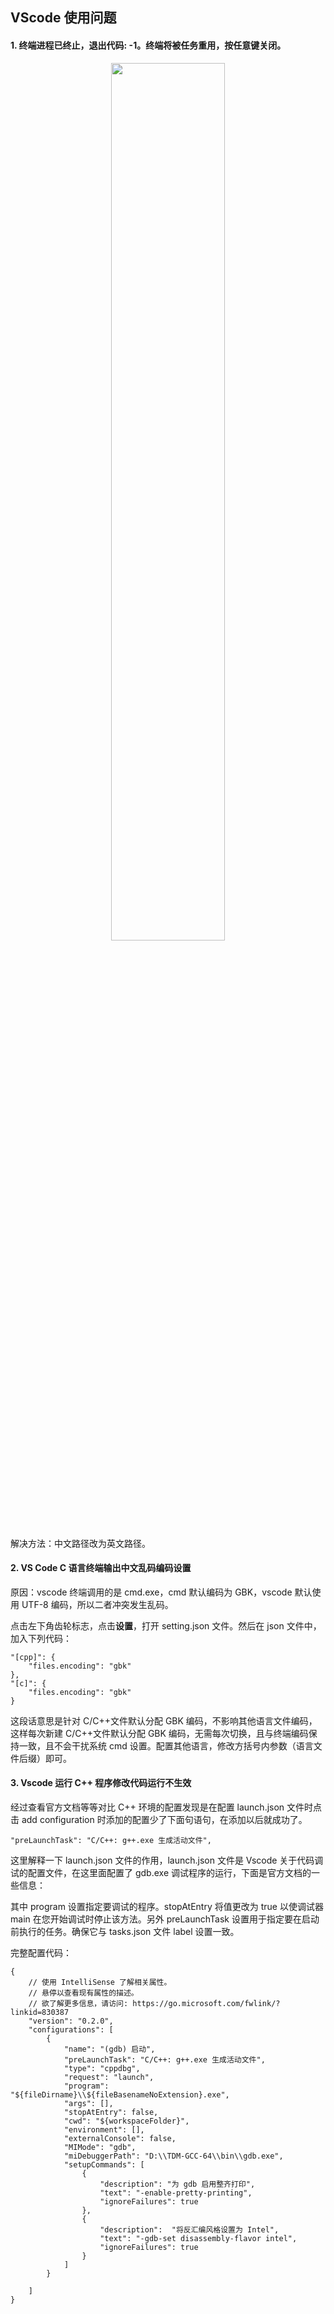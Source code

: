 ## VScode 使用问题

#### 1. 终端进程已终止，退出代码: -1。终端将被任务重用，按任意键关闭。

<div align=center>
<img width="60%" src="programme\C_C++\使用问题\image\VScode插件问题.png"/> <br>
<div style="text-align: justify; display: inline-block; color: #5b5b5b; padding: 2px;"> </div>
</div>

解决方法：中文路径改为英文路径。

#### 2. VS Code C 语言终端输出中文乱码编码设置

原因：vscode 终端调用的是 cmd.exe，cmd 默认编码为 GBK，vscode 默认使用 UTF-8 编码，所以二者冲突发生乱码。

点击左下角齿轮标志，点击**设置**，打开 setting.json 文件。然后在 json 文件中，加入下列代码：

```
"[cpp]": {
    "files.encoding": "gbk"
},
"[c]": {
    "files.encoding": "gbk"
}
```

这段话意思是针对 C/C++文件默认分配 GBK 编码，不影响其他语言文件编码，这样每次新建 C/C++文件默认分配 GBK 编码，无需每次切换，且与终端编码保持一致，且不会干扰系统 cmd 设置。配置其他语言，修改方括号内参数（语言文件后缀）即可。

#### 3. Vscode 运行 C++ 程序修改代码运行不生效

经过查看官方文档等等对比 C++ 环境的配置发现是在配置 launch.json 文件时点击 add configuration 时添加的配置少了下面句语句，在添加以后就成功了。
```
"preLaunchTask": "C/C++: g++.exe 生成活动文件",
```

这里解释一下 launch.json 文件的作用，launch.json 文件是 Vscode 关于代码调试的配置文件，在这里面配置了 gdb.exe 调试程序的运行，下面是官方文档的一些信息：

其中 program 设置指定要调试的程序。stopAtEntry 将值更改为 true 以使调试器 main 在您开始调试时停止该方法。另外 preLaunchTask 设置用于指定要在启动前执行的任务。确保它与 tasks.json 文件 label 设置一致。

完整配置代码：
```
{
    // 使用 IntelliSense 了解相关属性。 
    // 悬停以查看现有属性的描述。
    // 欲了解更多信息，请访问: https://go.microsoft.com/fwlink/?linkid=830387
    "version": "0.2.0",
    "configurations": [
        {
            "name": "(gdb) 启动",
            "preLaunchTask": "C/C++: g++.exe 生成活动文件",
            "type": "cppdbg",
            "request": "launch",
            "program": "${fileDirname}\\${fileBasenameNoExtension}.exe",
            "args": [],
            "stopAtEntry": false,
            "cwd": "${workspaceFolder}",
            "environment": [],
            "externalConsole": false,
            "MIMode": "gdb",
            "miDebuggerPath": "D:\\TDM-GCC-64\\bin\\gdb.exe",
            "setupCommands": [
                {
                    "description": "为 gdb 启用整齐打印",
                    "text": "-enable-pretty-printing",
                    "ignoreFailures": true
                },
                {
                    "description":  "将反汇编风格设置为 Intel",
                    "text": "-gdb-set disassembly-flavor intel",
                    "ignoreFailures": true
                }
            ]
        }
        
    ]
}
```

